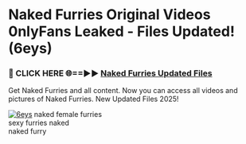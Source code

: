 # Naked Furries Original Videos 0nlyFans Leaked - Files Updated! (6eys)

<h3>🔴 CLICK HERE 🌐==►► <a href="https://tinyurl.com/yckcrads" rel="nofollow">Naked Furries Updated Files</a></h3>

Get Naked Furries and all content. Now you can access all videos and pictures of Naked Furries. New Updated Files 2025!

[![6eys](https://i.imgur.com/hpKpOFt.gif)](https://tinyurl.com/yckcrads)
naked female furries<br>
sexy furries naked<br>
naked furry